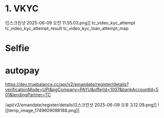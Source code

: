 # 1. VKYC
![[스크린샷 2025-06-09 오전 11.55.03.png]]
tc_video_kyc_attempt
tc_video_kyc_attempt_result
tc_video_kyc_loan_attempt_map

# Selfie
# autopay
https://dev.truebalance.cc/api/v2/emandate/register/details?verificationMode=UPI&pgCompany=PAYU&offerId=1007&bankAccountId=501&lendingPartner=TC

/api/v2/emandate/register/details![[스크린샷 2025-06-09 오후 3.12.09.png]]
![[temp_image_1749609088188.png]]